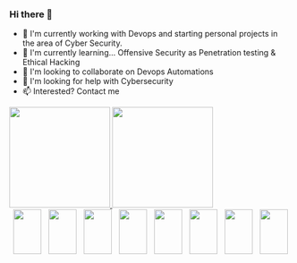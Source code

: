 ### Hi there 👋
- 🔭 I'm currently working with Devops and starting personal projects in the area of Cyber Security.
- 🌱 I'm currently learning... Offensive Security as Penetration testing & Ethical Hacking
- 👯 I'm looking to collaborate on Devops Automations
- 🤔 I'm looking for help with Cybersecurity
- 📫 Interested? Contact me

<div>
  <a href="https://github.com/natalia-dias01">
  <img height="180em" src="https://github-readme-stats.vercel.app/api?username=natalia-dias01&show_icons=true&theme=dark&include_all_commits=true&count_private=true"/>
  <img height="180em" src="https://github-readme-stats.vercel.app/api/top-langs/?username=natalia-dias01&layout=compact&langs_count=16&theme=dark"/>
</div>
<div style="display: flex; justify-content: space-around;">
  <img height="80" width="50" src="https://cdn.jsdelivr.net/gh/devicons/devicon/icons/bash/bash-original.svg" />
  <img height="80" width="50" src="https://cdn.jsdelivr.net/gh/devicons/devicon/icons/amazonwebservices/amazonwebservices-original-wordmark.svg" />
  <img height="80" width="50" src="https://cdn.jsdelivr.net/gh/devicons/devicon/icons/ansible/ansible-original-wordmark.svg" />
  <img height="80" width="50" src="https://cdn.jsdelivr.net/gh/devicons/devicon/icons/docker/docker-original-wordmark.svg" />
  <img height="80" width="50" src="https://cdn.jsdelivr.net/gh/devicons/devicon/icons/grafana/grafana-original-wordmark.svg" />
  <img height="80" width="50" src="https://cdn.jsdelivr.net/gh/devicons/devicon/icons/jenkins/jenkins-original.svg" />
  <img height="80" width="50" src="https://cdn.jsdelivr.net/gh/devicons/devicon/icons/tensorflow/tensorflow-original-wordmark.svg" />
  <img height="80" width="50" src="https://cdn.jsdelivr.net/gh/devicons/devicon/icons/pytorch/pytorch-original-wordmark.svg" />
</div>

